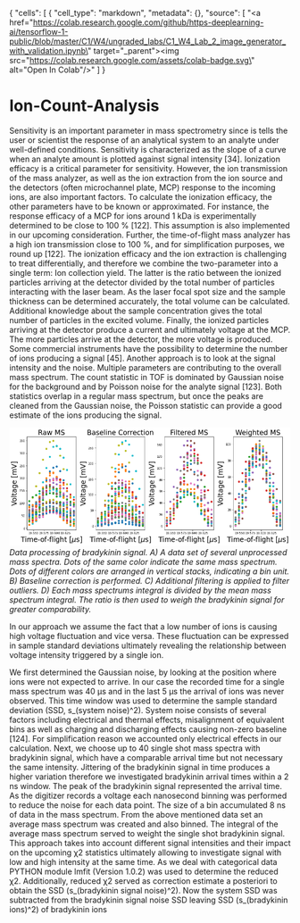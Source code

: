 {
 "cells": [
  {
   "cell_type": "markdown",
   "metadata": {},
   "source": [
    "<a href=\"https://colab.research.google.com/github/https-deeplearning-ai/tensorflow-1-public/blob/master/C1/W4/ungraded_labs/C1_W4_Lab_2_image_generator_with_validation.ipynb\" target=\"_parent\"><img src=\"https://colab.research.google.com/assets/colab-badge.svg\" alt=\"Open In Colab\"/></a>"
   ]
  }

# Ion-Count-Analysis

Sensitivity is an important parameter in mass spectrometry since is tells the user or scientist the response of an analytical system to an analyte under 
well-defined conditions. Sensitivity is characterized as the slope of a curve when an analyte amount is plotted against signal intensity [34]. 
Ionization efficacy is a critical parameter for sensitivity. However, the ion transmission of the mass analyzer, as well as the ion extraction 
from the ion source and the detectors (often microchannel plate, MCP) response to the incoming ions, are also important factors. To calculate the 
ionization efficacy, the other parameters have to be known or approximated. For instance, the response efficacy of a MCP for ions around 1 kDa is 
experimentally determined to be close to 100 % [122]. This assumption is also implemented in our upcoming consideration. Further, the time-of-flight 
mass analyzer has a high ion transmission close to 100 %, and for simplification purposes, we round up [122]. The ionization efficacy and the ion 
extraction is challenging to treat differentially, and therefore we combine the two-parameter into a single term: Ion collection yield. 
The latter is the ratio between the ionized particles arriving at the detector divided by the total number of particles interacting with the 
laser beam. As the laser focal spot size and the sample thickness can be determined accurately, the total volume can be calculated. 
Additional knowledge about the sample concentration gives the total number of particles in the excited volume. Finally, the ionized particles 
arriving at the detector produce a current and ultimately voltage at the MCP. The more particles arrive at the detector, the more voltage is produced. 
Some commercial instruments have the possibility to determine the number of ions producing a signal [45]. 
Another approach is to look at the signal intensity and the noise. Multiple parameters are contributing to the overall mass spectrum. 
The count statistic in TOF is dominated by Gaussian noise for the background and by Poisson noise for the analyte signal [123]. 
Both statistics overlap in a regular mass spectrum, but once the peaks are cleaned from the Gaussian noise, 
the Poisson statistic can provide a good estimate of the ions producing the signal. 

![screenshot](https://github.com/andrey101010/Femtosecond_Mass_Spectrometry/blob/2a7df919bfff97cf6a2b29e0024f1dec07f905f8/2019-09-15%20ion%20count%20analysis%20raw%20data,%20baseline%20correction%20and%20filtered%20data.png)
*Data processing of bradykinin signal. A) A data set of several unprocessed mass spectra. Dots of the same color indicate the same mass spectrum. Dots of different colors are arranged in vertical stacks, indicating a bin unit. B) Baseline correction is performed. C) Additional filtering is applied to filter outliers. D) Each mass spectrums integral is divided by the mean mass spectrum integral. The ratio is then used to weigh the bradykinin signal for greater comparability.* 

In our approach we assume the fact that a low number of ions is causing high voltage fluctuation and vice versa. 
These fluctuation can be expressed in sample standard deviations ultimately revealing the relationship between voltage intensity triggered by a single ion.

We first determined the Gaussian noise, by looking at the position where ions were not expected to arrive. 
In our case the recorded time for a single mass spectrum was 40 μs and in the last 5 μs the arrival of ions was never observed. 
This time window was used to determine the sample standard deviation (SSD, s_(system noise)^2). 
System noise consists of several factors including electrical and thermal effects, 
misalignment of equivalent bins as well as charging and discharging effects causing non-zero baseline [124]. 
For simplification reason we accounted only electrical effects in our calculation.
Next, we choose up to 40 single shot mass spectra with bradykinin signal, which have a comparable arrival time but not necessary the same intensity. 
Jittering of the bradykinin signal in time produces a higher variation therefore we investigated bradykinin arrival times within a 2 ns window. 
The peak of the bradykinin signal represented the arrival time.
As the digitizer records a voltage each nanosecond binning was performed to reduce the noise for each data point. 
The size of a bin accumulated 8 ns of data in the mass spectrum. From the above mentioned data set an average mass spectrum was created and also binned. 
The integral of the average mass spectrum served to weight the single shot bradykinin signal. 
This approach takes into account different signal intensities and their impact on the upcoming χ2 statistics ultimately allowing to investigate 
signal with low and high intensity at the same time. As we deal with categorical data PYTHON module lmfit (Version 1.0.2) was used to determine the reduced χ2. 
Additionally, reduced χ2 served as correction estimate a posteriori to obtain the SSD (s_(bradykinin signal noise)^2). 
Now the system SSD was subtracted from the bradykinin signal noise SSD leaving SSD (s_(bradykinin ions)^2) of bradykinin ions
